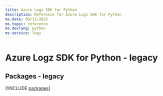 ```yaml
---
title: Azure Logz SDK for Python
description: Reference for Azure Logz SDK for Python
ms.date: 09/11/2025
ms.topic: reference
ms.devlang: python
ms.service: logz
---
```

# Azure Logz SDK for Python - legacy
## Packages - legacy
[!INCLUDE [packages](logz-index.md)]